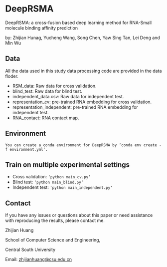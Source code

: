 # DeepRSMA
DeepRSMA: a cross-fusion based deep learning method for RNA-Small molecule binding affinity prediction

by: Zhijian Hunag, Yucheng Wang, Song Chen, Yaw Sing Tan, Lei Deng and Min Wu

## Data
All the data used in this study data processing code are provided in the data floder.
* RSM_data: Raw data for cross validation.
* blind_test: Raw data for blind test.
* independent_data.csv: Raw data for independent test.
* representation_cv: pre-trained RNA embedding for cross validation.
* representation_independent: pre-trained RNA embedding for independent test.
* RNA_contact: RNA contact map.

## Environment
`You can create a conda environment for DeepRSMA by ‘conda env create -f environment.yml‘.`

## Train on multiple experimental settings
* Cross validation: `‘python main_cv.py‘`
* Blind test: `‘python main_blind.py‘`
* Independent test: `‘python main_independent.py‘`

## Contact
If you have any issues or questions about this paper or need assistance with reproducing the results, please contact me.

Zhijian Huang

School of Computer Science and Engineering,

Central South University

Email: zhijianhuang@csu.edu.cn
